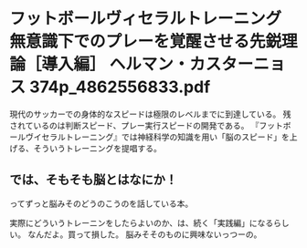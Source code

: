 # フットボールヴィセラルトレーニング 無意識下でのプレーを覚醒させる先鋭理論［導入編］ ヘルマン・カスターニョス 374p_4862556833.pdf

現代のサッカーでの身体的なスピードは極限のレベルまでに到達している。
残されているのは判断スピード、プレー実行スピードの開発である。
『フットボールヴイセラルトレーニング』では神経科学の知識を用い「脳のスピード」を上げる、そういうトレーニングを提唱する。

では、そもそも脳とはなにか！
--
ってずっと脳みそのどうのこうのを話している本。

実際にどういうトレーニンをしたらよいのか、は、続く「実践編」になるらしい。
なんだよ。買って損した。
脳みそそのものに興味ないっつーの。
